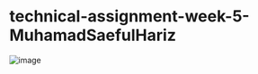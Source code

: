 # technical-assignment-week-5-MuhamadSaefulHariz
![image](https://user-images.githubusercontent.com/108129311/181872435-b1531da1-a522-4514-ae61-b92d47ac691b.png)
